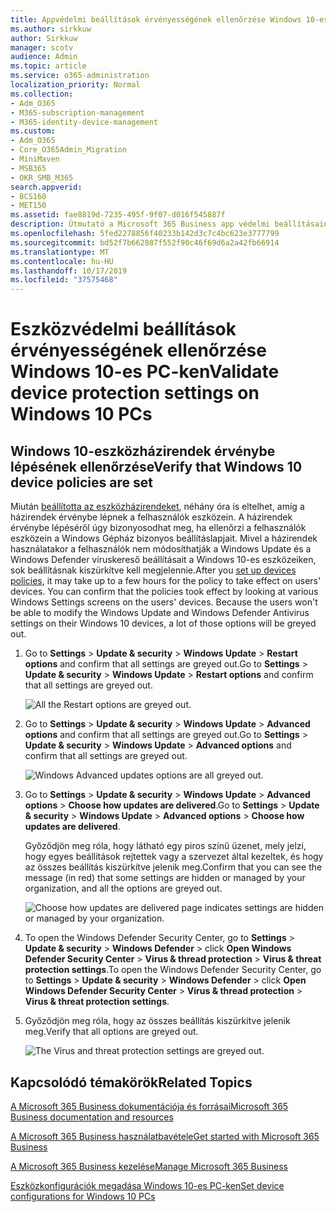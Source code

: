 ```yaml
---
title: Appvédelmi beállítások érvényességének ellenőrzése Windows 10-es PC-ken
ms.author: sirkkuw
author: Sirkkuw
manager: scotv
audience: Admin
ms.topic: article
ms.service: o365-administration
localization_priority: Normal
ms.collection:
- Adm_O365
- M365-subscription-management
- M365-identity-device-management
ms.custom:
- Adm_O365
- Core_O365Admin_Migration
- MiniMaven
- MSB365
- OKR_SMB_M365
search.appverid:
- BCS160
- MET150
ms.assetid: fae8819d-7235-495f-9f07-d016f545887f
description: Útmutató a Microsoft 365 Business app védelmi beállításainak érvényesítéséhez Windows 10 eszközökön.
ms.openlocfilehash: 5fed2278856f40233b142d3c7c4bc623e3777799
ms.sourcegitcommit: bd52f7b662887f552f90c46f69d6a2a42fb66914
ms.translationtype: MT
ms.contentlocale: hu-HU
ms.lasthandoff: 10/17/2019
ms.locfileid: "37575468"
---
```

# <a name="validate-device-protection-settings-on-windows-10-pcs"></a><span data-ttu-id="81629-103">Eszközvédelmi beállítások érvényességének ellenőrzése Windows 10-es PC-ken</span><span class="sxs-lookup"><span data-stu-id="81629-103">Validate device protection settings on Windows 10 PCs</span></span>

## <a name="verify-that-windows-10-device-policies-are-set"></a><span data-ttu-id="81629-104">Windows 10-eszközházirendek érvénybe lépésének ellenőrzése</span><span class="sxs-lookup"><span data-stu-id="81629-104">Verify that Windows 10 device policies are set</span></span>

<span data-ttu-id="81629-p101">Miután [beállította az eszközházirendeket](protection-settings-for-windows-10-pcs.md), néhány óra is eltelhet, amíg a házirendek érvénybe lépnek a felhasználók eszközein. A házirendek érvénybe lépéséről úgy bizonyosodhat meg, ha ellenőrzi a felhasználók eszközein a Windows Gépház bizonyos beállításlapjait. Mivel a házirendek használatakor a felhasználók nem módosíthatják a Windows Update és a Windows Defender víruskereső beállításait a Windows 10-es eszközeiken, sok beállításnak kiszürkítve kell megjelennie.</span><span class="sxs-lookup"><span data-stu-id="81629-p101">After you [set up devices policies](protection-settings-for-windows-10-pcs.md), it may take up to a few hours for the policy to take effect on users' devices. You can confirm that the policies took effect by looking at various Windows Settings screens on the users' devices. Because the users won't be able to modify the Windows Update and Windows Defender Antivirus settings on their Windows 10 devices, a lot of those options will be greyed out.</span></span>
  
1. <span data-ttu-id="81629-108">Go to **Settings** \> **Update &amp; security** \> **Windows Update** \> **Restart options** and confirm that all settings are greyed out.</span><span class="sxs-lookup"><span data-stu-id="81629-108">Go to **Settings** \> **Update &amp; security** \> **Windows Update** \> **Restart options** and confirm that all settings are greyed out.</span></span> 
    
    ![All the Restart options are greyed out.](media/31308da9-18b0-47c5-bbf6-d5fa6747c376.png)
  
2. <span data-ttu-id="81629-110">Go to **Settings** \> **Update &amp; security** \> **Windows Update** \> **Advanced options** and confirm that all settings are greyed out.</span><span class="sxs-lookup"><span data-stu-id="81629-110">Go to **Settings** \> **Update &amp; security** \> **Windows Update** \> **Advanced options** and confirm that all settings are greyed out.</span></span> 
    
    ![Windows Advanced updates options are all greyed out.](media/049cf281-d503-4be9-898b-c0a3286c7fc2.png)
  
3. <span data-ttu-id="81629-112">Go to **Settings** \> **Update &amp; security** \> **Windows Update** \> **Advanced options** \> **Choose how updates are delivered**.</span><span class="sxs-lookup"><span data-stu-id="81629-112">Go to **Settings** \> **Update &amp; security** \> **Windows Update** \> **Advanced options** \> **Choose how updates are delivered**.</span></span>
    
    <span data-ttu-id="81629-113">Győződjön meg róla, hogy látható egy piros színű üzenet, mely jelzi, hogy egyes beállítások rejtettek vagy a szervezet által kezeltek, és hogy az összes beállítás kiszürkítve jelenik meg.</span><span class="sxs-lookup"><span data-stu-id="81629-113">Confirm that you can see the message (in red) that some settings are hidden or managed by your organization, and all the options are greyed out.</span></span>
    
    ![Choose how updates are delivered page indicates settings are hidden or managed by your organization.](media/6b3e37c5-da41-4afd-9983-b4f406216b59.png)
  
4. <span data-ttu-id="81629-115">To open the Windows Defender Security Center, go to **Settings** \> **Update &amp; security** \> **Windows Defender** \> click **Open Windows Defender Security Center** \> **Virus &amp; thread protection** \> **Virus &amp; threat protection settings**.</span><span class="sxs-lookup"><span data-stu-id="81629-115">To open the Windows Defender Security Center, go to **Settings** \> **Update &amp; security** \> **Windows Defender** \> click **Open Windows Defender Security Center** \> **Virus &amp; thread protection** \> **Virus &amp; threat protection settings**.</span></span> 
    
5. <span data-ttu-id="81629-116">Győződjön meg róla, hogy az összes beállítás kiszürkítve jelenik meg.</span><span class="sxs-lookup"><span data-stu-id="81629-116">Verify that all options are greyed out.</span></span> 
    
    ![The Virus and threat protection settings are greyed out.](media/9ca68d40-a5d9-49d7-92a4-c581688b5926.png)
  
## <a name="related-topics"></a><span data-ttu-id="81629-118">Kapcsolódó témakörök</span><span class="sxs-lookup"><span data-stu-id="81629-118">Related Topics</span></span>

[<span data-ttu-id="81629-119">A Microsoft 365 Business dokumentációja és forrásai</span><span class="sxs-lookup"><span data-stu-id="81629-119">Microsoft 365 Business documentation and resources</span></span>](https://go.microsoft.com/fwlink/p/?linkid=853701)
  
[<span data-ttu-id="81629-120">A Microsoft 365 Business használatbavétele</span><span class="sxs-lookup"><span data-stu-id="81629-120">Get started with Microsoft 365 Business</span></span>](microsoft-365-business-overview.md)
  
[<span data-ttu-id="81629-121">A Microsoft 365 Business kezelése</span><span class="sxs-lookup"><span data-stu-id="81629-121">Manage Microsoft 365 Business</span></span>](manage.md)
  
[<span data-ttu-id="81629-122">Eszközkonfigurációk megadása Windows 10-es PC-ken</span><span class="sxs-lookup"><span data-stu-id="81629-122">Set device configurations for Windows 10 PCs</span></span>](protection-settings-for-windows-10-pcs.md)
  

